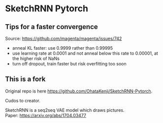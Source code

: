 # SketchRNN Pytorch

## Tips for a faster convergence
Source: https://github.com/magenta/magenta/issues/742
- anneal KL faster: use 0.9999 rather than 0.99995
- use learning rate at 0.0001 and not anneal below this rate to 0.00001, at
the higher risk of NaNs
- turn off dropout, train faster but risk overfitting too soon

## This is a fork
Original repo is here https://github.com/OhataKenji/SketchRNN-Pytorch.

Cudos to creator.

SketchRNN is a seq2seq VAE model which draws pictures.  
Paper: https://arxiv.org/abs/1704.03477

